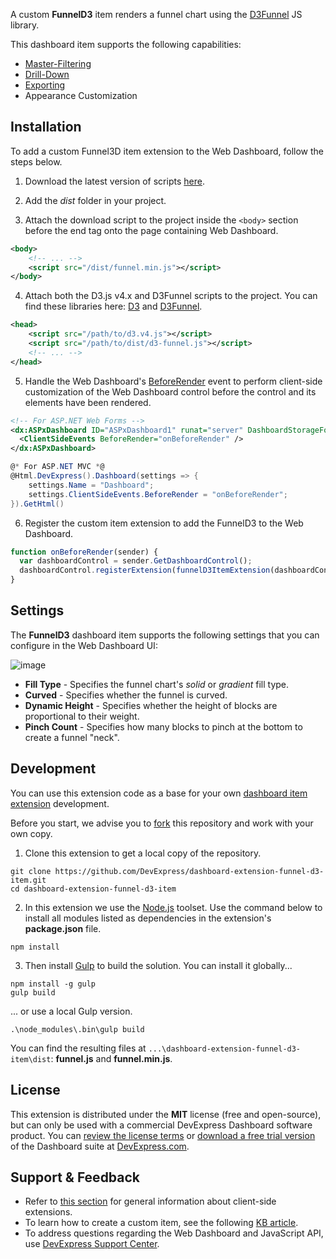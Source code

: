 A custom **FunnelD3** item renders a funnel chart using the [D3Funnel](https://github.com/jakezatecky/d3-funnel/blob/master/README.md) JS library.

This dashboard item supports the following capabilities:

- [Master-Filtering](https://documentation.devexpress.com/#Dashboard/CustomDocument117060)
- [Drill-Down](https://documentation.devexpress.com/#Dashboard/CustomDocument117061)
- [Exporting](https://documentation.devexpress.com/#Dashboard/CustomDocument116694)
- Appearance Customization

## Installation

To add a custom Funnel3D item extension to the Web Dashboard, follow the steps below.

1. Download the latest version of scripts [here](https://github.com/DevExpress/dashboard-extension-funnel-d3-item/releases).

2. Add the *dist* folder in your project.

3. Attach the download script to the project inside the `<body>` section before the end tag onto the page containing Web Dashboard.
```xml
<body>
    <!-- ... -->
    <script src="/dist/funnel.min.js"></script>
</body>
```

4. Attach both the D3.js v4.x and D3Funnel scripts to the project. You can find these libraries here: [D3](https://github.com/d3/d3) and [D3Funnel](https://github.com/jakezatecky/d3-funnel).

```xml
<head>
    <script src="/path/to/d3.v4.js"></script>
    <script src="/path/to/dist/d3-funnel.js"></script>
    <!-- ... -->
</head>
```

5. Handle the Web Dashboard's [BeforeRender](https://documentation.devexpress.com/#Dashboard/DevExpressDashboardWebScriptsASPxClientDashboard_BeforeRendertopic) event to perform client-side customization of the Web Dashboard control before the control and its elements have been rendered.
```xml
<!-- For ASP.NET Web Forms -->
<dx:ASPxDashboard ID="ASPxDashboard1" runat="server" DashboardStorageFolder="~/App_Data/Dashboards">
  <ClientSideEvents BeforeRender="onBeforeRender" />
</dx:ASPxDashboard>
```
```C#
@* For ASP.NET MVC *@
@Html.DevExpress().Dashboard(settings => {
    settings.Name = "Dashboard";
    settings.ClientSideEvents.BeforeRender = "onBeforeRender";
}).GetHtml()
```

6. Register the custom item extension to add the FunnelD3 to the Web Dashboard.

```javascript
function onBeforeRender(sender) {
  var dashboardControl = sender.GetDashboardControl();
  dashboardControl.registerExtension(funnelD3ItemExtension(dashboardControl));
}
```

## Settings
The **FunnelD3** dashboard item supports the following settings that you can configure in the Web Dashboard UI:

![image](https://cloud.githubusercontent.com/assets/17986517/25003741/907a39e0-2059-11e7-8540-312534ec2bad.png)

* **Fill Type** - Specifies the funnel chart's *solid* or *gradient* fill type.
* **Curved** - Specifies whether the funnel is curved.
* **Dynamic Height** - Specifies whether the height of blocks are proportional to their weight.
* **Pinch Count** - Specifies how many blocks to pinch at the bottom to create a funnel "neck".

## Development 

You can use this extension code as a base for your own [dashboard item extension](https://documentation.devexpress.com/#Dashboard/CustomDocument117546) development. 

Before you start, we advise you to [fork](https://help.github.com/articles/fork-a-repo/) this repository and work with your own copy.

1. Clone this extension to get a local copy of the repository.
```Batchfile
git clone https://github.com/DevExpress/dashboard-extension-funnel-d3-item.git
cd dashboard-extension-funnel-d3-item
```

2. In this extension we use the [Node.js](https://nodejs.org/en/about/) toolset. Use the command below to install all modules listed as dependencies in the extension's **package.json** file.
```Batchfile
npm install
```

3. Then install [Gulp](http://gulpjs.com) to build the solution. You can install it globally...
```Batchfile
npm install -g gulp
gulp build
```

... or use a local Gulp version.
```Batchfile
.\node_modules\.bin\gulp build
```

You can find the resulting files at ```...\dashboard-extension-funnel-d3-item\dist```:
**funnel.js** and **funnel.min.js**.

## License

This extension is distributed under the **MIT** license (free and open-source), but can only be used with a commercial DevExpress Dashboard software product. You can [review the license terms](https://www.devexpress.com/Support/EULAs/NetComponents.xml) or [download a free trial version](https://go.devexpress.com/DevExpressDownload_UniversalTrial.aspx) of the Dashboard suite at [DevExpress.com](https://www.devexpress.com).

## Support & Feedback

* Refer to [this section](https://documentation.devexpress.com/#Dashboard/CustomDocument117232) for general information about client-side extensions.
* To learn how to create a custom item, see the following [KB article](https://www.devexpress.com/Support/Center/Question/Details/T491984).
* To address questions regarding the Web Dashboard and JavaScript API, use [DevExpress Support Center](https://www.devexpress.com/Support/Center).

